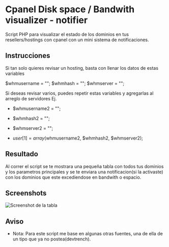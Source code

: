 # Cpanel Disk space / Bandwith visualizer - notifier

Script PHP para visualizar el estado de los dominios en tus resellers/hostings con cpanel con un mini sistema de notificaciones.

## Instrucciones

Si tan solo quieres revisar un hosting, basta con llenar los datos de estas variables

$whmusername = "";
$whmhash     = "";
$whmserver   = "";

Si deseas revisar varios, puedes repetir estas variables y agregarlas al arreglo de servidores
Ej.

 - $whmusername2 = "";
 - $whmhash2     = "";
 - $whmserver2   = "";
 
 - $user[1] = array($whmusername2, $whmhash2, $whmserver2);

## Resultado
 
Al correr el script se te mostrara una pequeña tabla con todos tus dominios y los parametros principales y se te enviara una notificacion(si la activaste) con los dominios que este excediendose en bandwith o espacio.

## Screenshots

![Screenshot de la tabla]()

## Aviso

  - Nota: Para este script me base en algunas otras fuentes, una de ella de un tipo que ya no postea(devtrench).
